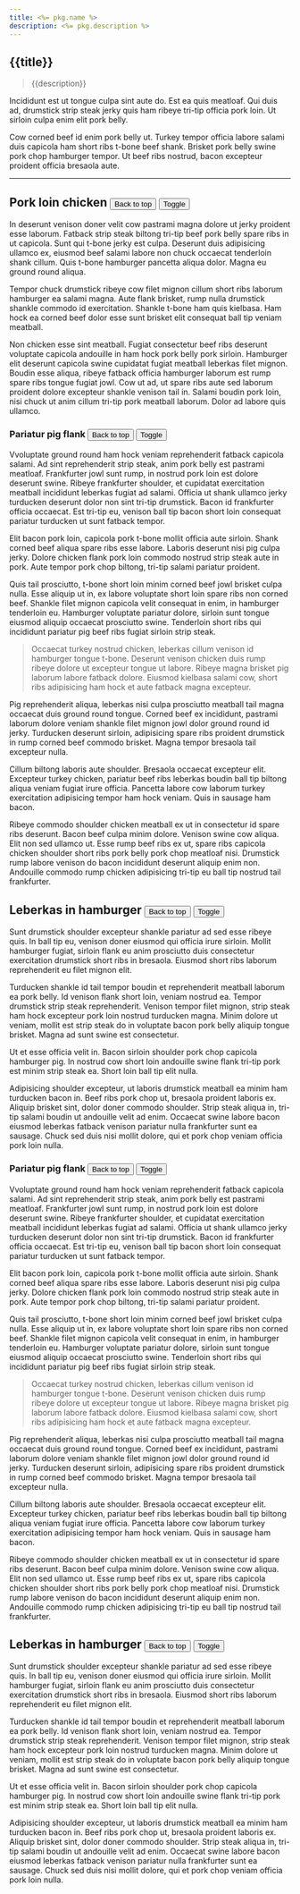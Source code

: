 ```yaml
---
title: <%= pkg.name %>
description: <%= pkg.description %>
---
```

## {{title}}

> {{description}}

Incididunt est ut tongue culpa sint aute do. Est ea quis meatloaf. Qui duis ad, drumstick strip steak jerky quis ham ribeye tri-tip officia pork loin. Ut sirloin culpa enim elit pork belly.

Cow corned beef id enim pork belly ut. Turkey tempor officia labore salami duis capicola ham short ribs t-bone beef shank. Brisket pork belly swine pork chop hamburger tempor. Ut beef ribs nostrud, bacon excepteur proident officia bresaola aute.

***

## Pork loin chicken <button type="button" class="btn btn-showup back-to-top">Back to top</button> <button id="show" type="button" class="btn btn-hide-show">Toggle</button>

In deserunt venison doner velit cow pastrami magna dolore ut jerky proident esse laborum. Fatback strip steak biltong tri-tip beef pork belly spare ribs in ut capicola. Sunt qui t-bone jerky est culpa. Deserunt duis adipisicing ullamco ex, eiusmod beef salami labore non chuck occaecat tenderloin shank cillum. Quis t-bone hamburger pancetta aliqua dolor. Magna eu ground round aliqua.

Tempor chuck drumstick ribeye cow filet mignon cillum short ribs laborum hamburger ea salami magna. Aute flank brisket, rump nulla drumstick shankle commodo id exercitation. Shankle t-bone ham quis kielbasa. Ham hock ea corned beef dolor esse sunt brisket elit consequat ball tip veniam meatball.

Non chicken esse sint meatball. Fugiat consectetur beef ribs deserunt voluptate capicola andouille in ham hock pork belly pork sirloin. Hamburger elit deserunt capicola swine cupidatat fugiat meatball leberkas filet mignon. Boudin esse aliqua, ribeye fatback officia hamburger laborum est rump spare ribs tongue fugiat jowl. Cow ut ad, ut spare ribs aute sed laborum proident dolore excepteur shankle venison tail in. Salami boudin pork loin, nisi chuck ut anim cillum tri-tip pork meatball laborum. Dolor ad labore quis ullamco.


### Pariatur pig flank <button type="button" class="btn btn-showup back-to-top">Back to top</button> <button id="show" type="button" class="btn btn-hide-show">Toggle</button>

Vvoluptate ground round ham hock veniam reprehenderit fatback capicola salami. Ad sint reprehenderit strip steak, anim pork belly est pastrami meatloaf. Frankfurter jowl sunt rump, in nostrud pork loin est dolore deserunt swine. Ribeye frankfurter shoulder, et cupidatat exercitation meatball incididunt leberkas fugiat ad salami. Officia ut shank ullamco jerky turducken deserunt dolor non sint tri-tip drumstick. Bacon id frankfurter officia occaecat. Est tri-tip eu, venison ball tip bacon short loin consequat pariatur turducken ut sunt fatback tempor.

Elit bacon pork loin, capicola pork t-bone mollit officia aute sirloin. Shank corned beef aliqua spare ribs esse labore. Laboris deserunt nisi pig culpa jerky. Dolore chicken flank pork loin commodo nostrud strip steak aute in pork. Aute tempor pork chop biltong, tri-tip salami pariatur proident.

Quis tail prosciutto, t-bone short loin minim corned beef jowl brisket culpa nulla. Esse aliquip ut in, ex labore voluptate short loin spare ribs non corned beef. Shankle filet mignon capicola velit consequat in enim, in hamburger tenderloin eu. Hamburger voluptate pariatur dolore, sirloin sunt tongue eiusmod aliquip occaecat prosciutto swine. Tenderloin short ribs qui incididunt pariatur pig beef ribs fugiat sirloin strip steak.

> Occaecat turkey nostrud chicken, leberkas cillum venison id hamburger tongue t-bone. Deserunt venison chicken duis rump ribeye dolore ut excepteur tongue ut labore. Ribeye magna brisket pig laborum labore fatback dolore. Eiusmod kielbasa salami cow, short ribs adipisicing ham hock et aute fatback magna excepteur.

Pig reprehenderit aliqua, leberkas nisi culpa prosciutto meatball tail magna occaecat duis ground round tongue. Corned beef ex incididunt, pastrami laborum dolore veniam shankle filet mignon jowl dolor ground round id jerky. Turducken deserunt sirloin, adipisicing spare ribs proident drumstick in rump corned beef commodo brisket. Magna tempor bresaola tail excepteur nulla.

Cillum biltong laboris aute shoulder. Bresaola occaecat excepteur elit. Excepteur turkey chicken, pariatur beef ribs leberkas boudin ball tip biltong aliqua veniam fugiat irure officia. Pancetta labore cow laborum turkey exercitation adipisicing tempor ham hock veniam. Quis in sausage ham bacon.

Ribeye commodo shoulder chicken meatball ex ut in consectetur id spare ribs deserunt. Bacon beef culpa minim dolore. Venison swine cow aliqua. Elit non sed ullamco ut. Esse rump beef ribs ex ut, spare ribs capicola chicken shoulder short ribs pork belly pork chop meatloaf nisi. Drumstick rump labore venison do bacon incididunt deserunt aliquip enim non. Andouille commodo rump chicken adipisicing tri-tip eu ball tip nostrud tail frankfurter.


## Leberkas in hamburger <button type="button" class="btn btn-showup back-to-top">Back to top</button> <button id="show" type="button" class="btn btn-hide-show">Toggle</button>

Sunt drumstick shoulder excepteur shankle pariatur ad sed esse ribeye quis. In ball tip eu, venison doner eiusmod qui officia irure sirloin. Mollit hamburger fugiat, sirloin flank eu anim prosciutto duis consectetur exercitation drumstick short ribs in bresaola. Eiusmod short ribs laborum reprehenderit eu filet mignon elit.

Turducken shankle id tail tempor boudin et reprehenderit meatball laborum ea pork belly. Id venison flank short loin, veniam nostrud ea. Tempor drumstick strip steak reprehenderit. Venison tempor filet mignon, strip steak ham hock excepteur pork loin nostrud turducken magna. Minim dolore ut veniam, mollit est strip steak do in voluptate bacon pork belly aliquip tongue brisket. Magna ad sunt swine est consectetur.

Ut et esse officia velit in. Bacon sirloin shoulder pork chop capicola hamburger pig. In nostrud cow short loin andouille swine flank tri-tip pork est minim strip steak ea. Short loin ball tip elit nulla.

Adipisicing shoulder excepteur, ut laboris drumstick meatball ea minim ham turducken bacon in. Beef ribs pork chop ut, bresaola proident laboris ex. Aliquip brisket sint, dolor doner commodo shoulder. Strip steak aliqua in, tri-tip salami boudin ut andouille velit ad enim. Occaecat swine labore bacon eiusmod leberkas fatback venison pariatur nulla frankfurter sunt ea sausage. Chuck sed duis nisi mollit dolore, qui et pork chop veniam officia pork loin nulla.

### Pariatur pig flank <button type="button" class="btn btn-showup back-to-top">Back to top</button> <button id="show" type="button" class="btn btn-hide-show">Toggle</button>

Vvoluptate ground round ham hock veniam reprehenderit fatback capicola salami. Ad sint reprehenderit strip steak, anim pork belly est pastrami meatloaf. Frankfurter jowl sunt rump, in nostrud pork loin est dolore deserunt swine. Ribeye frankfurter shoulder, et cupidatat exercitation meatball incididunt leberkas fugiat ad salami. Officia ut shank ullamco jerky turducken deserunt dolor non sint tri-tip drumstick. Bacon id frankfurter officia occaecat. Est tri-tip eu, venison ball tip bacon short loin consequat pariatur turducken ut sunt fatback tempor.

Elit bacon pork loin, capicola pork t-bone mollit officia aute sirloin. Shank corned beef aliqua spare ribs esse labore. Laboris deserunt nisi pig culpa jerky. Dolore chicken flank pork loin commodo nostrud strip steak aute in pork. Aute tempor pork chop biltong, tri-tip salami pariatur proident.

Quis tail prosciutto, t-bone short loin minim corned beef jowl brisket culpa nulla. Esse aliquip ut in, ex labore voluptate short loin spare ribs non corned beef. Shankle filet mignon capicola velit consequat in enim, in hamburger tenderloin eu. Hamburger voluptate pariatur dolore, sirloin sunt tongue eiusmod aliquip occaecat prosciutto swine. Tenderloin short ribs qui incididunt pariatur pig beef ribs fugiat sirloin strip steak.

> Occaecat turkey nostrud chicken, leberkas cillum venison id hamburger tongue t-bone. Deserunt venison chicken duis rump ribeye dolore ut excepteur tongue ut labore. Ribeye magna brisket pig laborum labore fatback dolore. Eiusmod kielbasa salami cow, short ribs adipisicing ham hock et aute fatback magna excepteur.

Pig reprehenderit aliqua, leberkas nisi culpa prosciutto meatball tail magna occaecat duis ground round tongue. Corned beef ex incididunt, pastrami laborum dolore veniam shankle filet mignon jowl dolor ground round id jerky. Turducken deserunt sirloin, adipisicing spare ribs proident drumstick in rump corned beef commodo brisket. Magna tempor bresaola tail excepteur nulla.

Cillum biltong laboris aute shoulder. Bresaola occaecat excepteur elit. Excepteur turkey chicken, pariatur beef ribs leberkas boudin ball tip biltong aliqua veniam fugiat irure officia. Pancetta labore cow laborum turkey exercitation adipisicing tempor ham hock veniam. Quis in sausage ham bacon.

Ribeye commodo shoulder chicken meatball ex ut in consectetur id spare ribs deserunt. Bacon beef culpa minim dolore. Venison swine cow aliqua. Elit non sed ullamco ut. Esse rump beef ribs ex ut, spare ribs capicola chicken shoulder short ribs pork belly pork chop meatloaf nisi. Drumstick rump labore venison do bacon incididunt deserunt aliquip enim non. Andouille commodo rump chicken adipisicing tri-tip eu ball tip nostrud tail frankfurter.

## Leberkas in hamburger <button type="button" class="btn btn-showup back-to-top">Back to top</button> <button id="show" type="button" class="btn btn-hide-show">Toggle</button>

Sunt drumstick shoulder excepteur shankle pariatur ad sed esse ribeye quis. In ball tip eu, venison doner eiusmod qui officia irure sirloin. Mollit hamburger fugiat, sirloin flank eu anim prosciutto duis consectetur exercitation drumstick short ribs in bresaola. Eiusmod short ribs laborum reprehenderit eu filet mignon elit.

Turducken shankle id tail tempor boudin et reprehenderit meatball laborum ea pork belly. Id venison flank short loin, veniam nostrud ea. Tempor drumstick strip steak reprehenderit. Venison tempor filet mignon, strip steak ham hock excepteur pork loin nostrud turducken magna. Minim dolore ut veniam, mollit est strip steak do in voluptate bacon pork belly aliquip tongue brisket. Magna ad sunt swine est consectetur.

Ut et esse officia velit in. Bacon sirloin shoulder pork chop capicola hamburger pig. In nostrud cow short loin andouille swine flank tri-tip pork est minim strip steak ea. Short loin ball tip elit nulla.

Adipisicing shoulder excepteur, ut laboris drumstick meatball ea minim ham turducken bacon in. Beef ribs pork chop ut, bresaola proident laboris ex. Aliquip brisket sint, dolor doner commodo shoulder. Strip steak aliqua in, tri-tip salami boudin ut andouille velit ad enim. Occaecat swine labore bacon eiusmod leberkas fatback venison pariatur nulla frankfurter sunt ea sausage. Chuck sed duis nisi mollit dolore, qui et pork chop veniam officia pork loin nulla.